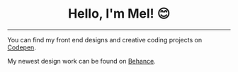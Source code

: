 <h1 align="center">Hello, I'm Mel! 😊</h1>
<hr>
<p align="left">You can find my front end designs and creative coding projects on <a href="https://codepen.io/melipi" target="blank">Codepen</a>.</p>

<p align="left">My newest design work can be found on <a href="https://behance.net/melipi" target="blank">Behance</a>.</p>
